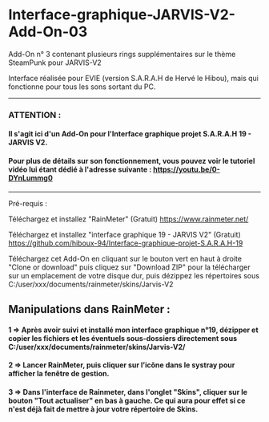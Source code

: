 # Interface-graphique-JARVIS-V2-Add-On-03
Add-On n° 3 contenant plusieurs rings supplémentaires sur le thème SteamPunk pour JARVIS-V2

Interface réalisée pour EVIE (version S.A.R.A.H de Hervé le Hibou), mais qui fonctionne pour tous les sons sortant du PC.

------------------------------------------------------------------
### ATTENTION :

#### Il s'agit ici d'un Add-On pour l'Interface graphique projet S.A.R.A.H 19 - JARVIS V2.

#### Pour plus de détails sur son fonctionnement, vous pouvez voir le tutoriel vidéo lui étant dédié à l'adresse suivante : https://youtu.be/0-DYnLummg0

------------------------------------------------------------------

Pré-requis :

Téléchargez et installez "RainMeter" (Gratuit)
https://www.rainmeter.net/

Téléchargez et installez "interface graphique 19 - JARVIS V2" (Gratuit)
https://github.com/hiboux-94/Interface-graphique-projet-S.A.R.A.H-19

Téléchargez cet Add-On en cliquant sur le bouton vert en haut à droite "Clone or download" puis cliquez sur "Download ZIP" pour la télécharger sur un emplacement de votre disque dur, puis dézippez les répertoires sous C:/user/xxx/documents/rainmeter/skins/Jarvis-V2

## Manipulations dans RainMeter :

#### 1 => Après avoir suivi et installé mon interface graphique n°19, dézipper et copier les fichiers et les éventuels sous-dossiers directement sous C:/user/xxx/documents/rainmeter/skins/Jarvis-V2/

#### 2 => Lancer RainMeter, puis cliquer sur l’icône dans le systray pour afficher la fenêtre de gestion.

#### 3 => Dans l'interface de Rainmeter, dans l'onglet "Skins", cliquer sur le bouton "Tout actualiser" en bas à gauche. Ce qui aura pour effet si ce n'est déjà fait de mettre à jour votre répertoire de Skins.
